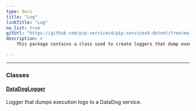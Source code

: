 ```yaml
---
type: docs
title: "Log"
linkTitle: "Log"
no_list: true
gitUrl: "https://github.com/pip-services4/pip-services4-dotnet/tree/main/pip-services4-datadog-dotnet"
description: >
    This package contains a class used to create loggers that dump execution logs to a DataDog service.

---
```

---


<div class="module-body"> 

### Classes

#### [DataDogLogger](datadog_logger)
Logger that dumps execution logs to a DataDog service.


</div>

